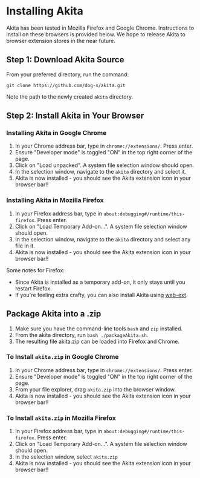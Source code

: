 # Installing Akita

Akita has been tested in Mozilla Firefox and Google Chrome. Instructions to install on these browsers is provided below. We hope to release Akita to browser extension stores in the near future.

## Step 1: Download Akita Source
From your preferred directory, run the command:

`git clone https://github.com/dog-s/akita.git`

Note the path to the newly created `akita` directory.

## Step 2: Install Akita in Your Browser

### Installing Akita in Google Chrome
1. In your Chrome address bar, type in `chrome://extensions/`. Press enter.
2. Ensure "Developer mode" is toggled "ON" in the top right corner of the page.
3. Click on "Load unpacked". A system file selection window should open.
4. In the selection window, navigate to the `akita` directory and select it.
5. Akita is now installed - you should see the Akita extension icon in your browser bar!!

### Installing Akita in Mozilla Firefox
1. In your Firefox address bar, type in `about:debugging#/runtime/this-firefox`. Press enter.
2. Click on "Load Temporary Add-on...". A system file selection window should open.
3. In the selection window, navigate to the `akita` directory and select any file in it.
4. Akita is now installed - you should see the Akita extension icon in your browser bar!!

Some notes for Firefox:
- Since Akita is installed as a temporary add-on, it only stays until you restart Firefox.
- If you're feeling extra crafty, you can also install Akita using [web-ext](https://extensionworkshop.com/documentation/develop/getting-started-with-web-ext/).

## Package Akita into a .zip
1. Make sure you have the command-line tools `bash` and `zip` installed.
2. From the akita directory, run `bash ./packageAkita.sh`.
3. The resulting file akita.zip can be loaded into Firefox and Chrome.

### To Install `akita.zip` in Google Chrome
1. In your Chrome address bar, type in `chrome://extensions/`. Press enter.
2. Ensure "Developer mode" is toggled "ON" in the top right corner of the page.
3. From your file explorer, drag `akita.zip` into the browser window.
4. Akita is now installed - you should see the Akita extension icon in your browser bar!!

### To Install `akita.zip` in Mozilla Firefox
1. In your Firefox address bar, type in `about:debugging#/runtime/this-firefox`. Press enter.
2. Click on "Load Temporary Add-on...". A system file selection window should open.
3. In the selection window, select `akita.zip`
4. Akita is now installed - you should see the Akita extension icon in your browser bar!!